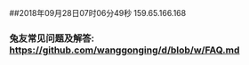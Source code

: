 ##2018年09月28日07时06分49秒 159.65.166.168
### 兔友常见问题及解答: https://github.com/wanggonging/d/blob/w/FAQ.md
